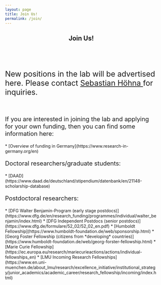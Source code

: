 ```yaml
---
layout: page
title: Join Us!
permalink: /join/
---
```


<!-- Probably more things can be added here? But this is also used for announcing vacancies. -->

<header class="page-header">
  <h2 class="page-title">Join Us!</h2>
  <br>
</header>


<p style="font-size: 25px;">
New positions in the lab will be advertised here.
Please contact <a href = "mailto:hoehna@lmu.de"> Sebastian Höhna </a> for inquiries.
</p>

<br>

<p style="font-size: 20px;">
If you are interested in joining the lab and applying for your own funding, then you can find some information here:
</p>
* [Overview of funding in Germany](https://www.research-in-germany.org/en)

<br>
<p style="font-size: 20px;">
Doctoral researchers/graduate students:
</p>
* [DAAD](https://www.daad.de/deutschland/stipendium/datenbank/en/21148-scholarship-database)

<br>
<p style="font-size: 20px;">
Postdoctoral researchers:
</p>
* [DFG Walter Benjamin-Program (early stage postdocs)](https://www.dfg.de/en/research_funding/programmes/individual/walter_benjamin/index.html)
* [DFG Independent Postdocs (senior postdocs)](https://www.dfg.de/formulare/52_02/52_02_en.pdf)
* [Humboldt Fellowship](https://www.humboldt-foundation.de/web/sponsorship.html)
* [Georg Foster Fellowship (citizens from *developing* countries)](https://www.humboldt-foundation.de/web/georg-forster-fellowship.html)
* [Marie Curie Fellowship](https://ec.europa.eu/research/mariecurieactions/actions/individual-fellowships_en)
* [LMU Incoming Research Fellowships](https://www.en.uni-muenchen.de/about_lmu/research/excellence_initiative/institutional_strategy/junior_academics/academic_career/research_fellowship/incoming/index.html)
